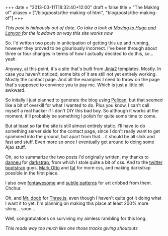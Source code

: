 +++
date = "2013-03-11T18:32:40+12:00"
draft = false
title = "The Making of"
aliases = ["/blog/posts/the-making-of.html", "blog/posts/the-making-of"]
+++

*This post is hideously out of date. Go take a look at [Moving to Hugo and Lanyon](/2015/02/14/moving-to-hugo-and-lanyon/) for the lowdown on way this site works now*

So. I'd written two posts in anticipation of getting this up and running, however they proved to be glouriously incorrect. I've been through about three or four changes in terms of how I actually decided to do this, so... yeah.

Anyway, at this point, it's a site that's built from [Jinja2](http://jinja.pocoo.org/) templates. Mostly. In case you haven't noticed, some bits of it are still not yet entirely working. Mostly the contact page. And all the examples I need to throw on the page that's supposed to convince you to pay me. Which is just a little bit awkward.

<!--more-->

So initally I just planned to generate the blog using [Pelican](http://blog.getpelican.com/), but that seemed like a bit of overkill for what I wanted to do. Plus you know, I can't call myself a real hacker if I don't DIY this bad boy.
So although it works at the moment, it'll probably be something I polish for quite some time to come.

But at least so far the site is still almost entirely static. I'll have to do something server side for the contact page, since I don't really want to get spammed into the ground, but apart from that... it should be all slick and fast and stuff. Even more so once I eventually get around to doing some Ajax stuff.

Oh, so to summarize the two posts I'd originally written, my thanks to [danneu](http://danneu.com/bag/darkstrap/darkstrap.html) for [darkstrap](http://danneu.com/bag/darkstrap/darkstrap.html), from which I stole quite a bit of css. And to the [twitter bootstrap](http://twitter.github.com/bootstrap/) guys, [Mark Otto](http://markdotto.com/) and [fat](http://byfat.xxx/) for more css, and making darkstrap possible in the first place. 

I also owe [fontawesome](http://fortawesome.github.com/Font-Awesome/) and [subtle patterns](http://subtlepatterns.com/) for art cribbed from them. Chchur.

Oh, and [Mr. doob](http://mrdoob.com/) for [Three.js](http://mrdoob.github.com/three.js/), even though I haven't quite got it doing what I want it to yet. I'm planning on making this place at least 200% more shiny... soon...

Well, congratulations on surviving my aimless rambling for this long.

*This reads way too much like one those tracks giving shoutouts*